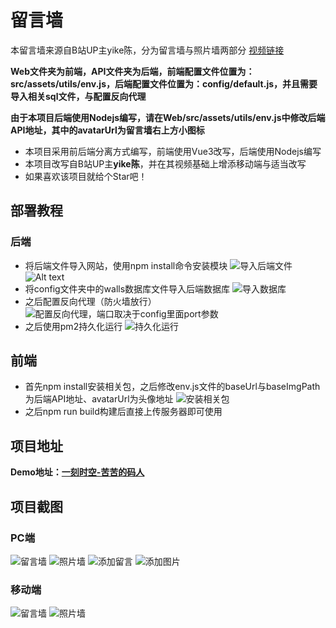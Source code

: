# 留言墙
本留言墙来源自B站UP主yike陈，分为留言墙与照片墙两部分
[视频链接](https://www.bilibili.com/video/BV11t4y157L2/?spm_id_from=333.999.0.0&vd_source=290b6b566a6de4759a1517c89cdae2c8)

**Web文件夹为前端，API文件夹为后端，前端配置文件位置为：src/assets/utils/env.js，后端配置文件位置为：config/default.js，并且需要导入相关sql文件，与配置反向代理**


**由于本项目后端使用Nodejs编写，请在Web/src/assets/utils/env.js中修改后端API地址，其中的avatarUrl为留言墙右上方小图标**

- 本项目采用前后端分离方式编写，前端使用Vue3改写，后端使用Nodejs编写
- 本项目改写自B站UP主**yike陈**，并在其视频基础上增添移动端与适当改写
- 如果喜欢该项目就给个Star吧！

## 部署教程
### 后端
- 将后端文件导入网站，使用npm install命令安装模块
![导入后端文件](https://img.5i21.cn/LightPicture/2023/07/0bea3485c3077674.png)
![Alt text](https://img.5i21.cn/LightPicture/2023/07/00959330117886b2.png)
- 将config文件夹中的walls数据库文件导入后端数据库
![导入数据库](https://img.5i21.cn/LightPicture/2023/07/181b36b753e22058.png)
- 之后配置反向代理（防火墙放行）
![配置反向代理，端口取决于config里面port参数](https://img.5i21.cn/LightPicture/2023/07/729a876ea023dfce.png)
- 之后使用pm2持久化运行
![持久化运行](https://img.5i21.cn/LightPicture/2023/07/0e34b01e6645ec0a.png)

## 前端
- 首先npm install安装相关包，之后修改env.js文件的baseUrl与baseImgPath为后端API地址、avatarUrl为头像地址
![安装相关包](https://img.5i21.cn/LightPicture/2023/07/c506983796661f2d.png)
- 之后npm run build构建后直接上传服务器即可使用

## 项目地址
**Demo地址：[一刻时空-苦苦的码人](https://www.5i21.cn/walls)**
## 项目截图
### PC端
![留言墙](https://img.5i21.cn/LightPicture/2023/02/ec3624a0132679e9.png)
![照片墙](https://img.5i21.cn/LightPicture/2023/02/55b4a4c6aaa6d16f.png)
![添加留言](https://img.5i21.cn/LightPicture/2023/02/12c70efe9cf0484d.png)
![添加图片](https://img.5i21.cn/LightPicture/2023/02/686af7a16b47f9de.png)

### 移动端
![留言墙](https://img.5i21.cn/LightPicture/2023/02/f6038a02f914de92.png)
![照片墙](https://img.5i21.cn/LightPicture/2023/02/9fdfc73c8e65ba6c.png)
